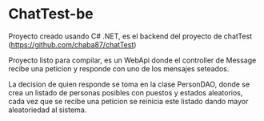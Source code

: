 # ChatTest-be

Proyecto creado usando C# .NET, es el backend del proyecto de chatTest (https://github.com/chaba87/chatTest)

Proyecto listo para compilar, es un WebApi donde el controller de Message recibe una peticion y responde con uno de los mensajes seteados.

La decision de quien responde se toma en la clase PersonDAO, donde se crea un listado de personas posibles con puestos y estados aleatorios, cada vez que se recibe una peticion se reinicia este listado dando mayor aleatoriedad al sistema.
